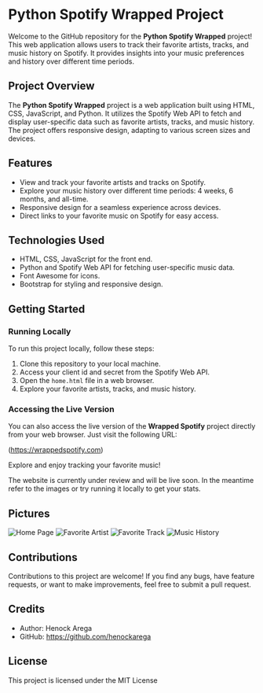 # Python Spotify Wrapped Project

Welcome to the GitHub repository for the **Python Spotify Wrapped** project! This web application allows users to track their favorite artists, tracks, and music history on Spotify. It provides insights into your music preferences and history over different time periods.

## Project Overview

The **Python Spotify Wrapped** project is a web application built using HTML, CSS, JavaScript, and Python. It utilizes the Spotify Web API to fetch and display user-specific data such as favorite artists, tracks, and music history. The project offers responsive design, adapting to various screen sizes and devices.

## Features

- View and track your favorite artists and tracks on Spotify.
- Explore your music history over different time periods: 4 weeks, 6 months, and all-time.
- Responsive design for a seamless experience across devices.
- Direct links to your favorite music on Spotify for easy access.

## Technologies Used

- HTML, CSS, JavaScript for the front end.
- Python and Spotify Web API for fetching user-specific music data.
- Font Awesome for icons.
- Bootstrap for styling and responsive design.

## Getting Started

### Running Locally

To run this project locally, follow these steps:

1. Clone this repository to your local machine.
2. Access your client id and secret from the Spotify Web API.
3. Open the `home.html` file in a web browser.
4. Explore your favorite artists, tracks, and music history.

### Accessing the Live Version

You can also access the live version of the **Wrapped Spotify** project directly from your web browser. Just visit the following URL:

(https://wrappedspotify.com) 

Explore and enjoy tracking your favorite music!

The website is currently under review and will be live soon. In the meantime refer to the images or try running it locally to get your stats.

## Pictures

![Home Page]([img]https://i.imgur.com/lWE42Xx.png[/img])
![Favorite Artist]([img]https://i.imgur.com/4fnzFhJ.png[/img])
![Favorite Track]([img]https://i.imgur.com/aKKP7fb.png[/img])
![Music History]([img]https://i.imgur.com/SOYH7n5.png[/img])

## Contributions

Contributions to this project are welcome! If you find any bugs, have feature requests, or want to make improvements, feel free to submit a pull request.

## Credits

- Author: Henock Arega
- GitHub: https://github.com/henockarega

## License

This project is licensed under the MIT License
